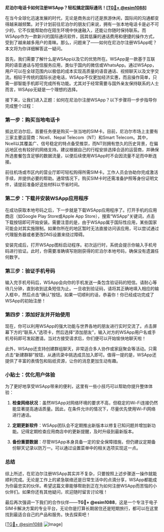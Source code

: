 **尼泊尔电话卡如何注册WSApp？轻松搞定国际通讯！[[TG💪+ @esim1088](https://t.me/s/esim1088)]**

在当今全球化迅速发展的时代，无论是商务出行还是旅游休闲，国际间的沟通都变得越来越频繁。对于计划前往尼泊尔的朋友们来说，拥有一张本地电话卡是必不可少的，它不仅能帮助你在陌生环境中快速融入，还能让你随时保持联系。而WSApp作为一款新兴的国际通讯软件，因其低廉的通话费用和便捷的操作方式，受到了越来越多用户的青睐。那么，问题来了——如何在尼泊尔注册WSApp呢？本文将为你详细解答这一疑问。

首先，我们需要了解什么是WSApp以及它的优势所在。WSApp是一款基于互联网的语音通话与短信服务应用，类似于国内的微信或WhatsApp。通过WSApp，用户可以在全球范围内以极低的成本实现高质量的语音通话、视频聊天以及文字交流。相较于传统的国际长途电话，WSApp不仅更加经济实惠，而且操作简单，只需一部智能手机即可完成所有功能。尤其对于经常需要与国外亲友保持联系的人士而言，WSApp无疑是一个理想的选择。

接下来，让我们进入正题：如何在尼泊尔注册WSApp？以下步骤将一步步指导你完成整个过程：

### 第一步：购买当地电话卡

抵达尼泊尔后，首要任务便是购买一张当地的SIM卡。目前，尼泊尔市场上主要有三家主要运营商：Ncell、Nepal Telecom（NT）和Smart Telecom。其中，Ncell以其覆盖广、信号稳定的特点备受推崇，而NT则拥有悠久的历史背景，在偏远地区也有较好的网络支持。建议根据自己的行程安排选择合适的运营商，并确保所选套餐包含足够的数据流量，以便后续使用WSApp时不会因流量不足而中断连接。

前往机场或市区内的营业厅即可轻松购得所需SIM卡。工作人员会协助你完成激活手续，并提供必要的帮助。通常情况下，购买SIM卡时还需准备护照等身份证明文件，请提前准备好这些材料以节省时间。

### 第二步：下载并安装WSApp应用程序

在成功获取本地号码之后，下一步就是下载WSApp应用程序了。打开手机的应用商店（如Google Play Store或Apple App Store），搜索“WSApp”关键词，点击下载按钮即可开始安装。需要注意的是，由于WSApp属于国际性应用，某些国家可能会对其实施限制。如果你所在的地区暂时无法直接访问该应用，可以尝试通过代理服务器或者更改DNS设置来绕过障碍。

安装完成后，打开WSApp图标启动程序。初次运行时，系统会提示你输入手机号码进行验证。此时，你需要准确填写刚刚获得的尼泊尔本地号码，确保没有遗漏任何数字。

### 第三步：验证手机号码

输入完手机号码后，WSApp会向你的手机发送一条包含验证码的短信。请耐心等待几分钟，直到收到这条短信为止。一旦收到验证码，请将其正确地填入相应的输入框中，然后点击“确认”按钮。如果一切顺利的话，恭喜你！你已经成功完成了WSApp的初始注册！

### 第四步：添加好友并开始使用

现在，你可以利用WSApp的强大功能与世界各地的朋友进行实时交流了。点击屏幕下方的“联系人”选项卡，然后选择“添加朋友”，输入对方的WSApp用户名或手机号码即可发起邀请。当对方接受请求后，你们便可以开始愉快地聊天啦！

此外，WSApp还支持创建群组聊天，非常适合多人协作或家庭聚会等活动。只需点击“新建群聊”按钮，从通讯录中挑选成员加入即可。值得一提的是，WSApp还提供了丰富的表情包和贴纸资源，让你的消息更加生动有趣。

### 小贴士：优化用户体验

为了更好地享受WSApp带来的便利，这里有一些小技巧可以帮助你提升整体体验：

1. **检查网络状况**：虽然WSApp对网络环境的要求不高，但稳定的Wi-Fi连接仍然能显著提高通话质量。因此，在条件允许的情况下，尽量优先使用Wi-Fi网络进行通话。
   
2. **定期更新软件**：WSApp团队会不定期推出新版本以修复已知问题并增加新功能。记得定期检查应用商店中的更新提醒，及时升级到最新版本。
   
3. **备份重要数据**：尽管WSApp本身具备一定的安全保障措施，但仍建议定期备份聊天记录以防万一。可以通过设置菜单中的相关选项实现这一点。

### 总结

综上所述，在尼泊尔注册WSApp其实并不复杂，只要按照上述步骤逐一操作就能顺利完成。无论是工作上的紧急联络还是日常生活中的点滴分享，WSApp都能成为你最忠实的伙伴。希望这篇文章能够帮助到正在为如何注册WSApp而苦恼的小伙伴们。如果你还有其他疑问，欢迎随时留言讨论哦！

最后再次强调一下我们的合作伙伴——**TG💪+ @esim1088**，这是一个专注于电子SIM卡解决方案的专业平台，无论你是打算长期居住还是短期旅行，都可以在这里找到最适合自己的产品和服务。快去探索吧！

[[TG💪+ @esim1088](https://t.me/s/esim1088) ![Image](https://i.postimg.cc/4NQfJmqS/Snipaste-2025-05-13-00-14-12.png)]